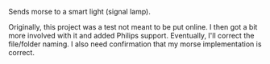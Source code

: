 Sends morse to a smart light (signal lamp).

Originally, this project was a test not meant to be put online. I then got a bit more involved with it and added Philips support. Eventually, I'll correct the file/folder naming. I also need confirmation that my morse implementation is correct.

